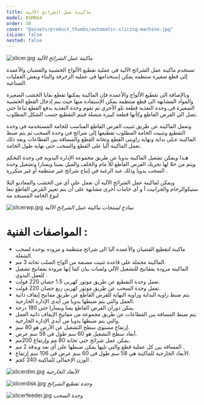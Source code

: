 ```yaml
---
title: ماكينة عمل الشرائح الآلية
model: ASM064
order: 30
cover: "@assets/product_thumbs/automatic-slicing-machine.jpg"
isLine: false
nested: false
---
```


![slicer.jpg](@assets/article_images/automatic-slicing-machine/slicer.jpg)
_ماكينة عمل الشرائح الآلية_

تستخدم ماكينة عمل الشرائح الآلية في عملية تقطيع الألواح الخشبية والقضبان والأعمدة إلى قطع صغيرة منتظمة يمكن إستخدامها فى عملية الزخرفة والبناء وبعض العمليات الصناعية.

وبالإضافة الي تقطيع الألواح والأعمدة فإن الماكينة يمكنها تقطع بقايا الخشب الصغيرة والمواد المشابهه الي قطع منتظمة يمكن الإستفادة منها حيث يتم إدخال القطع الخشبية الصغيرة في وحدة التغذية قطعة تلو الأخري ثم تقوم وحدة التغذية بدفع القطع تباعا حتي تصل الي القرص القاطع وكأنها قطعة كبيرة متصلة فيتم التقطيع حسب الشكل المطلوب.

وتعمل الماكينة عن طريق تثبيت القرص القاطع المناسب للخامة المستخدمة فى وحدة التقطيع وتثبيت الخامة المطلوب تقطيعها إلى شرائح فى وحدة السحب ثم يتم ضبط الماكينة عـلى بداية ونهاية زاويتى القطع وتخانة القطع والمسافة بين القطاعات وبعد ذلك تعمل الماكينة آليا على القطع والسحب حتى نهاية طول الخامة.

هـذا ويمكن تشغيل الماكينة يدويا عن طريق مجموعة الإدارة اليدوية فى وحدة التحكم ويتم من خلا لها تحريك القرص القاطع للأ مام والخلف والميل يمينا ويسارا وتشغيل وحدة السحب يدويا وذلك عند الرغبة في إنتاج شرائح غير منتظمة أو غير متكررة .

ويمكن لماكينة عمل الشرائح الآلية أن تعمل على أي من الخشب والمعادنو البلا ستيكوالرخام والجرانيت أ و أى خامات أخرى مشابهة على أن يتم تغيير القرص القاطع تبعا لنوع الخامة المستخد مة

![slicerwp.jpg](@assets/article_images/automatic-slicing-machine/slicerwp.jpg)
_نماذج لمنتجات ماكينة عمل الشرائح الآلية_

# المواصفات الفنية :

-   ماكينة لتقطيع القضبان والأعمدة آليا الي شرائح منتظمة و مزودة بوحدة لسحب الشغلة.
-   الماكينة محملة على قاعدة تثبيت مصنعة من ألواح الصلب تخانة 3 مم.
-   الماكينة مزودة بمفاتيح للتشغيل الآلي ولمبات بيان كما إنها مزودة بمفاتيح تشغيل للعمل اليدوى .
-   تعمل وحدة التقطيع عن طريق موتور كهربى 1.5 حصان 220 فولت.
-   تعمل وحدة السحب عن طريق موتور كهربى ربع حصان 220 فولت.
-   يتم ضبط زاوية البداية وزاوية النهاية للقرص القاطع عن طريق مفاتيح إيقاف ذاتية العمل والتي يتم ضبطها يدويا من أيدي الإدارة الخارجية.
-   يمكن دوران القرص القاطع يمنا ويسارا حتى 180 درجة
-   يتم ضبط المسافة بين القطاعات عن طريق مجموعة من مفاتيح الإيقاف ذاتية العمل والتي يتم ضبطها يدويا من أيدي الإدارة الخارجية.
-   إرتفاع مستوي سطح التشغيل عن الأرض هو 80 سم.
-   أبعاد سطح التشغيل هو 60 سم طول فى 58 سم عرض.
-   يمكن عمل شرائح حتي تخانة 80 مم وإرتفاع 200مم.
-   المسافة بين كل عملية قطع والتي تليها يمكن ضبطها علي أي بعد وبدقة 2 مم .
-   الأبعاد الخارجية للماكينة هى 58 سم طول فى 60 سم عرض فى 106 سم إرتفاع.
-   الوزن الإجمالى للماكينة 240 كجم .

<div class="flex flex-wrap gap-8 mt-8 w-full mx-auto justify-center items-end">

![slicerdim.jpg](@assets/article_images/automatic-slicing-machine/slicerdim.jpg)
_الأبعاد الخارجية_

![slicerdisk.jpg](@assets/article_images/automatic-slicing-machine/slicerdisk.jpg)
_وحدة تقطيع الشرائح_

![slicerfeeder.jpg](@assets/article_images/automatic-slicing-machine/slicerfeeder.jpg)
_وحدة السحب_

</div>
